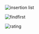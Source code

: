 ![insertion list](https://user-images.githubusercontent.com/61994978/79484429-87d37800-800b-11ea-96b0-6c520228114b.JPG)


![findfirst](https://user-images.githubusercontent.com/61994978/79485612-6ecbc680-800d-11ea-8b7d-4225f0e525e0.JPG)


![rating](https://user-images.githubusercontent.com/61994978/79485634-768b6b00-800d-11ea-90c6-de2a6aa66d9e.JPG)
